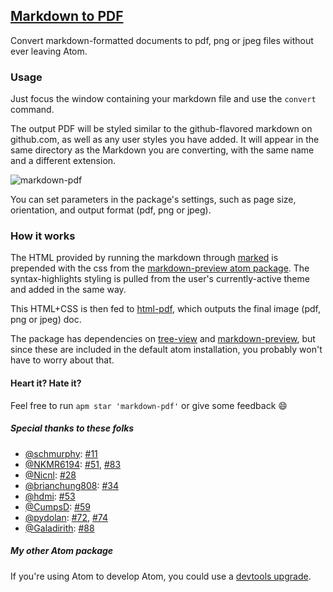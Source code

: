 ## [Markdown to PDF](https://atom.io/packages/markdown-pdf)

Convert markdown-formatted documents to pdf, png or jpeg files without ever leaving Atom.

### Usage
Just focus the window containing your markdown file and use the `convert` command.

The output PDF will be styled similar to the github-flavored markdown on github.com, as well as any user styles you have added. It will appear in the same directory as the Markdown you are converting, with the same name and a different extension.

![markdown-pdf](https://raw.githubusercontent.com/travs/markdown-pdf/master/assets/testpdf.png)

You can set parameters in the package's settings, such as page size, orientation, and output format (pdf, png or jpeg).

### How it works

The HTML provided by running the markdown through [marked](https://www.npmjs.org/package/marked) is prepended with the css from the [markdown-preview atom package](https://github.com/atom/markdown-preview). The syntax-highlights styling is pulled from the user's currently-active theme and added in the same way.

This HTML+CSS is then fed to [html-pdf](https://www.npmjs.org/package/html-pdf), which outputs the final image (pdf, png or jpeg) doc.

The package has dependencies on [tree-view](https://github.com/atom/tree-view) and [markdown-preview](https://github.com/atom/markdown-preview), but since these are included in the default atom installation, you probably won't have to worry about that.

#### Heart it? Hate it?
Feel free to run `apm star 'markdown-pdf'` or give some feedback :smile:

##### Special thanks to these folks

- [@schmurphy](https://github.com/NKMR6194): [#11](https://github.com/travs/markdown-pdf/pull/11)
- [@NKMR6194](https://github.com/NKMR6194): [#51](https://github.com/travs/markdown-pdf/pull/51), [#83](https://github.com/travs/markdown-pdf/pull/83)
- [@Nicnl](https://github.com/Nicnl): [#28](https://github.com/travs/markdown-pdf/pull/28)
- [@brianchung808](https://github.com/brianchung808): [#34](https://github.com/travs/markdown-pdf/pull/34)
- [@hdmi](https://github.com/hdmi): [#53](https://github.com/travs/markdown-pdf/pull/53)
- [@CumpsD](https://github.com/CumpsD): [#59](https://github.com/travs/markdown-pdf/pull/59)
- [@pydolan](https://github.com/pydolan): [#72](https://github.com/travs/markdown-pdf/pull/72), [#74](https://github.com/travs/markdown-pdf/pull/74)
- [@Galadirith](https://github.com/Galadirith): [#88](https://github.com/travs/markdown-pdf/pull/88)

##### My other Atom package

If you're using Atom to develop Atom, you could use a [devtools upgrade](https://github.com/travs/dev-tools-themes).
